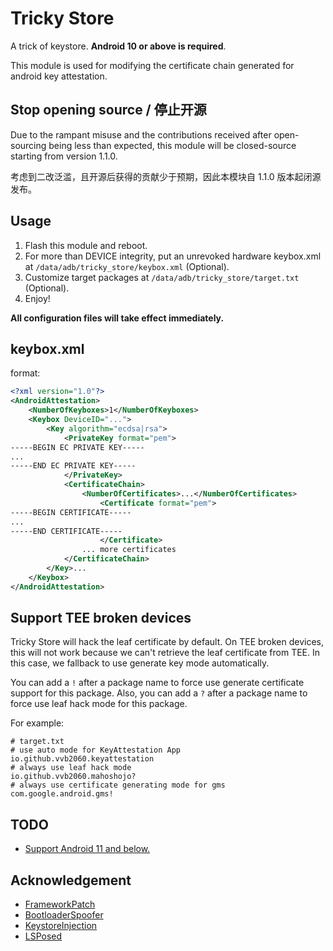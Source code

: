 # Tricky Store

A trick of keystore. **Android 10 or above is required**.

This module is used for modifying the certificate chain generated for android key attestation.

## Stop opening source / 停止开源

Due to the rampant misuse and the contributions received after open-sourcing being less than expected, this module will be closed-source starting from version 1.1.0.

考虑到二改泛滥，且开源后获得的贡献少于预期，因此本模块自 1.1.0 版本起闭源发布。

## Usage

1. Flash this module and reboot.  
2. For more than DEVICE integrity, put an unrevoked hardware keybox.xml at `/data/adb/tricky_store/keybox.xml` (Optional).  
3. Customize target packages at `/data/adb/tricky_store/target.txt` (Optional).  
4. Enjoy!  

**All configuration files will take effect immediately.**

## keybox.xml

format:

```xml
<?xml version="1.0"?>
<AndroidAttestation>
    <NumberOfKeyboxes>1</NumberOfKeyboxes>
    <Keybox DeviceID="...">
        <Key algorithm="ecdsa|rsa">
            <PrivateKey format="pem">
-----BEGIN EC PRIVATE KEY-----
...
-----END EC PRIVATE KEY-----
            </PrivateKey>
            <CertificateChain>
                <NumberOfCertificates>...</NumberOfCertificates>
                    <Certificate format="pem">
-----BEGIN CERTIFICATE-----
...
-----END CERTIFICATE-----
                    </Certificate>
                ... more certificates
            </CertificateChain>
        </Key>...
    </Keybox>
</AndroidAttestation>
```

## Support TEE broken devices

Tricky Store will hack the leaf certificate by default.
On TEE broken devices, this will not work because we can't retrieve the leaf certificate from TEE.
In this case, we fallback to use generate key mode automatically.  

You can add a `!` after a package name to force use generate certificate support for this package.
Also, you can add a `?` after a package name to force use leaf hack mode for this package.

For example:

```
# target.txt
# use auto mode for KeyAttestation App
io.github.vvb2060.keyattestation
# always use leaf hack mode 
io.github.vvb2060.mahoshojo?
# always use certificate generating mode for gms
com.google.android.gms!
```

## TODO

- [Support Android 11 and below.](https://github.com/5ec1cff/TrickyStore/issues/25#issuecomment-2250588463)

## Acknowledgement

- [FrameworkPatch](https://github.com/chiteroman/FrameworkPatch)
- [BootloaderSpoofer](https://github.com/chiteroman/BootloaderSpoofer)
- [KeystoreInjection](https://github.com/aviraxp/Zygisk-KeystoreInjection)
- [LSPosed](https://github.com/LSPosed/LSPosed)
